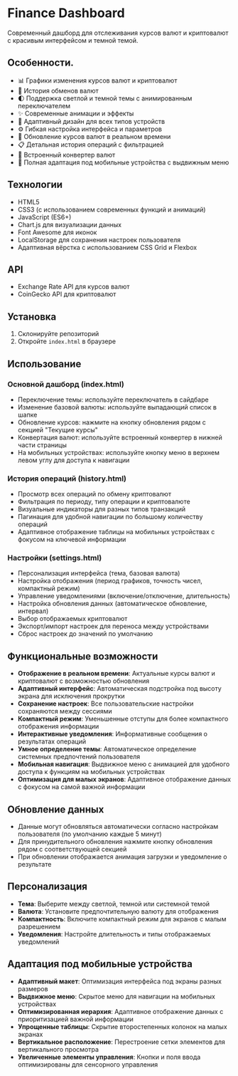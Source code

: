 # Finance Dashboard

Современный дашборд для отслеживания курсов валют и криптовалют с красивым интерфейсом и темной темой.

## Особенности.

- 📊 Графики изменения курсов валют и криптовалют
- 💱 История обменов валют
- 🌓 Поддержка светлой и темной темы с анимированным переключателем
- ✨ Современные анимации и эффекты
- 📱 Адаптивный дизайн для всех типов устройств
- ⚙️ Гибкая настройка интерфейса и параметров
- 🔄 Обновление курсов валют в реальном времени
- 📋 Детальная история операций с фильтрацией
- 🧮 Встроенный конвертер валют
- 📲 Полная адаптация под мобильные устройства с выдвижным меню

## Технологии

- HTML5
- CSS3 (с использованием современных функций и анимаций)
- JavaScript (ES6+)
- Chart.js для визуализации данных
- Font Awesome для иконок
- LocalStorage для сохранения настроек пользователя
- Адаптивная вёрстка с использованием CSS Grid и Flexbox

## API

- Exchange Rate API для курсов валют
- CoinGecko API для криптовалют

## Установка

1. Склонируйте репозиторий
2. Откройте `index.html` в браузере

## Использование

### Основной дашборд (index.html)
- Переключение темы: используйте переключатель в сайдбаре
- Изменение базовой валюты: используйте выпадающий список в шапке
- Обновление курсов: нажмите на кнопку обновления рядом с секцией "Текущие курсы"
- Конвертация валют: используйте встроенный конвертер в нижней части страницы
- На мобильных устройствах: используйте кнопку меню в верхнем левом углу для доступа к навигации

### История операций (history.html)
- Просмотр всех операций по обмену криптовалют
- Фильтрация по периоду, типу операции и криптовалюте
- Визуальные индикаторы для разных типов транзакций
- Пагинация для удобной навигации по большому количеству операций
- Адаптивное отображение таблицы на мобильных устройствах с фокусом на ключевой информации

### Настройки (settings.html)
- Персонализация интерфейса (тема, базовая валюта)
- Настройка отображения (период графиков, точность чисел, компактный режим)
- Управление уведомлениями (включение/отключение, длительность)
- Настройка обновления данных (автоматическое обновление, интервал)
- Выбор отображаемых криптовалют
- Экспорт/импорт настроек для переноса между устройствами
- Сброс настроек до значений по умолчанию

## Функциональные возможности

- **Отображение в реальном времени**: Актуальные курсы валют и криптовалют с возможностью обновления
- **Адаптивный интерфейс**: Автоматическая подстройка под высоту экрана для исключения прокрутки
- **Сохранение настроек**: Все пользовательские настройки сохраняются между сессиями
- **Компактный режим**: Уменьшенные отступы для более компактного отображения информации
- **Интерактивные уведомления**: Информативные сообщения о результатах операций
- **Умное определение темы**: Автоматическое определение системных предпочтений пользователя
- **Мобильная навигация**: Выдвижное меню с анимацией для удобного доступа к функциям на мобильных устройствах
- **Оптимизация для малых экранов**: Адаптивное отображение данных с фокусом на самой важной информации

## Обновление данных

- Данные могут обновляться автоматически согласно настройкам пользователя (по умолчанию каждые 5 минут)
- Для принудительного обновления нажмите кнопку обновления рядом с соответствующей секцией
- При обновлении отображается анимация загрузки и уведомление о результате

## Персонализация

- **Тема**: Выберите между светлой, темной или системной темой
- **Валюта**: Установите предпочтительную валюту для отображения
- **Компактность**: Включите компактный режим для экранов с малым разрешением
- **Уведомления**: Настройте длительность и типы отображаемых уведомлений

## Адаптация под мобильные устройства

- **Адаптивный макет**: Оптимизация интерфейса под экраны разных размеров
- **Выдвижное меню**: Скрытое меню для навигации на мобильных устройствах
- **Оптимизированная иерархия**: Адаптивное отображение данных с приоритизацией важной информации
- **Упрощенные таблицы**: Скрытие второстепенных колонок на малых экранах
- **Вертикальное расположение**: Перестроение сетки элементов для вертикального просмотра
- **Увеличенные элементы управления**: Кнопки и поля ввода оптимизированы для сенсорного управления 
